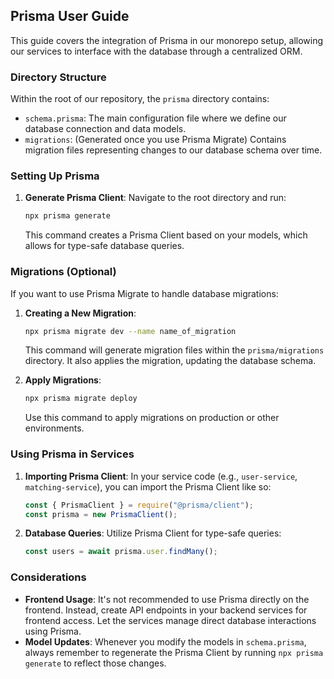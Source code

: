 ## Prisma User Guide

This guide covers the integration of Prisma in our monorepo setup, allowing our services to interface with the database through a centralized ORM.

### Directory Structure

Within the root of our repository, the `prisma` directory contains:

- `schema.prisma`: The main configuration file where we define our database connection and data models.
- `migrations`: (Generated once you use Prisma Migrate) Contains migration files representing changes to our database schema over time.

### Setting Up Prisma

1. **Generate Prisma Client**:
   Navigate to the root directory and run:
   ```bash
   npx prisma generate
   ```
   This command creates a Prisma Client based on your models, which allows for type-safe database queries.

### Migrations (Optional)

If you want to use Prisma Migrate to handle database migrations:

1. **Creating a New Migration**:

   ```bash
   npx prisma migrate dev --name name_of_migration
   ```

   This command will generate migration files within the `prisma/migrations` directory. It also applies the migration, updating the database schema.

2. **Apply Migrations**:
   ```bash
   npx prisma migrate deploy
   ```
   Use this command to apply migrations on production or other environments.

### Using Prisma in Services

1. **Importing Prisma Client**:
   In your service code (e.g., `user-service`, `matching-service`), you can import the Prisma Client like so:

   ```javascript
   const { PrismaClient } = require("@prisma/client");
   const prisma = new PrismaClient();
   ```

2. **Database Queries**:
   Utilize Prisma Client for type-safe queries:
   ```javascript
   const users = await prisma.user.findMany();
   ```

### Considerations

- **Frontend Usage**: It's not recommended to use Prisma directly on the frontend. Instead, create API endpoints in your backend services for frontend access. Let the services manage direct database interactions using Prisma.
- **Model Updates**: Whenever you modify the models in `schema.prisma`, always remember to regenerate the Prisma Client by running `npx prisma generate` to reflect those changes.
